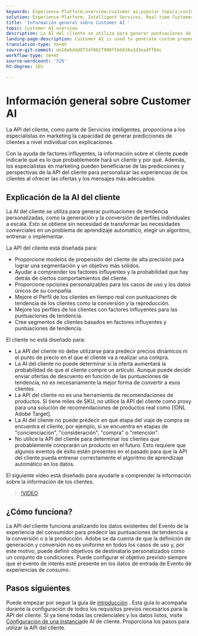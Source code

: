 ```yaml
---
keywords: Experience Platform;overview;customer ai;popular topics;customer ai overview
solution: Experience Platform, Intelligent Services, Real-time Customer Data Platform
title: 'Información general sobre Customer AI '
topic: Customer AI overview
description: La AI del cliente se utiliza para generar puntuaciones de tendencia personalizadas, como la generación y la conversión de perfiles individuales a escala. Esto se obtiene sin necesidad de transformar las necesidades comerciales en un problema de aprendizaje automático, elegir un algoritmo, entrenar o implementar.
landing-page-description: Customer AI is used to generate custom propensity scores such as churn and conversion for individual profiles at-scale.
translation-type: tm+mt
source-git-commit: de16ebddd8734f082f908f5b6016a1d3eadff04c
workflow-type: tm+mt
source-wordcount: '526'
ht-degree: 16%

---
```



# Información general sobre Customer AI 

La API del cliente, como parte de Servicios inteligentes, proporciona a los especialistas en marketing la capacidad de generar predicciones de clientes a nivel individual con explicaciones.

Con la ayuda de factores influyentes, la información sobre el cliente puede indicarle qué es lo que probablemente hará un cliente y por qué. Además, los especialistas en marketing pueden beneficiarse de las predicciones y perspectivas de la API del cliente para personalizar las experiencias de los clientes al ofrecer las ofertas y los mensajes más adecuados.

## Explicación de la AI del cliente

La AI del cliente se utiliza para generar puntuaciones de tendencia personalizadas, como la generación y la conversión de perfiles individuales a escala. Esto se obtiene sin necesidad de transformar las necesidades comerciales en un problema de aprendizaje automático, elegir un algoritmo, entrenar o implementar.

La API del cliente está diseñada para:

- Proporcione modelos de propensión del cliente de alta precisión para lograr una segmentación y un objetivo más sólidos.
- Ayudar a comprender los factores influyentes y la probabilidad que hay detrás de ciertos comportamientos del cliente.
- Proporcione opciones personalizables para los casos de uso y los datos únicos de su compañía.
- Mejore el Perfil de los clientes en tiempo real con puntuaciones de tendencia de los clientes como la conversión y la reproducción.
- Mejore los perfiles de los clientes con factores influyentes para las puntuaciones de tendencia.
- Cree segmentos de clientes basados en factores influyentes y puntuaciones de tendencia.

El cliente no está diseñado para:

- La API del cliente no debe utilizarse para predecir precios dinámicos ni el punto de precio en el que el cliente va a realizar una compra.
- La AI del cliente no puede determinar si la oferta aumentará la probabilidad de que el cliente compre un artículo. Aunque puede decidir enviar ofertas de descuento en función de las puntuaciones de tendencia, no es necesariamente la mejor forma de convertir a esos clientes.
- La API del cliente no es una herramienta de recomendaciones de productos. Si tiene miles de SKU, no utilice la API del cliente como proxy para una solución de recomendaciones de productos real como [!DNL Adobe Target].
- La AI del cliente no puede predecir en qué etapa del viaje de compra se encuentra el cliente, por ejemplo, si se encuentra en etapas de &quot;concienciación&quot;, &quot;consideración&quot;, &quot;compra&quot; o &quot;retención&quot;.
- No utilice la API del cliente para determinar los clientes que probablemente comprarán un producto en el futuro. Esto requiere que algunos eventos de éxito estén presentes en el pasado para que la API del cliente pueda entrenar correctamente el algoritmo de aprendizaje automático en los datos.

El siguiente vídeo está diseñado para ayudarle a comprender la información sobre la información de los clientes.

>[!VIDEO](https://video.tv.adobe.com/v/32664?learn=on&quality=12)

## ¿Cómo funciona?

La API del cliente funciona analizando los datos existentes del Evento de la experiencia del consumidor para predecir las puntuaciones de tendencia a la conversión o a la producción. Adobe se da cuenta de que la definición de generación y conversión no es uniforme en todos los casos de uso y, por este motivo, puede definir objetivos de destinatario personalizados como un conjunto de condiciones. Puede configurar el objetivo previsto siempre que el evento de interés esté presente en los datos de entrada de Evento de experiencias de consumo.

## Pasos siguientes

Puede empezar por seguir la guía de [introducción](./getting-started.md) . Esta guía lo acompaña durante la configuración de todos los requisitos previos necesarios para la API del cliente. Si ya tiene todas las credenciales y los datos listos, visite [Configuración de una instancia](./user-guide/configure.md)de AI de cliente. Proporciona los pasos para utilizar la API del cliente.